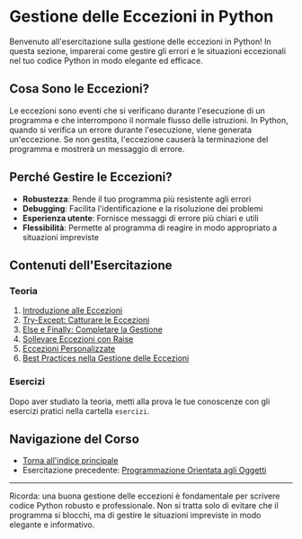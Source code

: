 # Gestione delle Eccezioni in Python

Benvenuto all'esercitazione sulla gestione delle eccezioni in Python! In questa sezione, imparerai come gestire gli errori e le situazioni eccezionali nel tuo codice Python in modo elegante ed efficace.

## Cosa Sono le Eccezioni?

Le eccezioni sono eventi che si verificano durante l'esecuzione di un programma e che interrompono il normale flusso delle istruzioni. In Python, quando si verifica un errore durante l'esecuzione, viene generata un'eccezione. Se non gestita, l'eccezione causerà la terminazione del programma e mostrerà un messaggio di errore.

## Perché Gestire le Eccezioni?

- **Robustezza**: Rende il tuo programma più resistente agli errori
- **Debugging**: Facilita l'identificazione e la risoluzione dei problemi
- **Esperienza utente**: Fornisce messaggi di errore più chiari e utili
- **Flessibilità**: Permette al programma di reagire in modo appropriato a situazioni impreviste

## Contenuti dell'Esercitazione

### Teoria

1. [Introduzione alle Eccezioni](teoria/01_introduzione_eccezioni.md)
2. [Try-Except: Catturare le Eccezioni](teoria/02_try_except.md)
3. [Else e Finally: Completare la Gestione](teoria/03_else_finally.md)
4. [Sollevare Eccezioni con Raise](teoria/04_raise.md)
5. [Eccezioni Personalizzate](teoria/05_eccezioni_personalizzate.md)
6. [Best Practices nella Gestione delle Eccezioni](teoria/06_best_practices.md)

### Esercizi

Dopo aver studiato la teoria, metti alla prova le tue conoscenze con gli esercizi pratici nella cartella `esercizi`.

## Navigazione del Corso

- [Torna all'indice principale](../README.md)
- Esercitazione precedente: [Programmazione Orientata agli Oggetti](../08-Programmazione_Orientata_Oggetti/README.md)

---

Ricorda: una buona gestione delle eccezioni è fondamentale per scrivere codice Python robusto e professionale. Non si tratta solo di evitare che il programma si blocchi, ma di gestire le situazioni impreviste in modo elegante e informativo.
